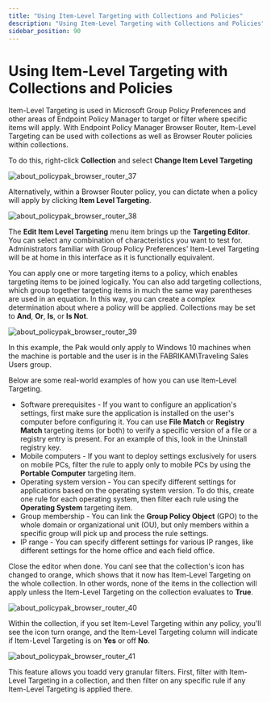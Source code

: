 ```yaml
---
title: "Using Item-Level Targeting with Collections and Policies"
description: "Using Item-Level Targeting with Collections and Policies"
sidebar_position: 90
---
```


# Using Item-Level Targeting with Collections and Policies

Item-Level Targeting is used in Microsoft Group Policy Preferences and other areas of Endpoint
Policy Manager to target or filter where specific items will apply. With Endpoint Policy Manager
Browser Router, Item-Level Targeting can be used with collections as well as Browser Router policies
within collections.

To do this, right-click **Collection** and select **Change Item Level Targeting**

![about_policypak_browser_router_37](/images/endpointpolicymanager/browserrouter/about_endpointpolicymanager_browser_router_37.webp)

Alternatively, within a Browser Router policy, you can dictate when a policy will apply by clicking
**Item Level Targeting**.

![about_policypak_browser_router_38](/images/endpointpolicymanager/browserrouter/about_endpointpolicymanager_browser_router_38.webp)

The **Edit Item Level Targeting** menu item brings up the **Targeting Editor**. You can select any
combination of characteristics you want to test for. Administrators familiar with Group Policy
Preferences' Item-Level Targeting will be at home in this interface as it is functionally
equivalent.

You can apply one or more targeting items to a policy, which enables targeting items to be joined
logically. You can also add targeting collections, which group together targeting items in much the
same way parentheses are used in an equation. In this way, you can create a complex determination
about where a policy will be applied. Collections may be set to **And**, **Or**, **Is**, or **Is
Not**.

![about_policypak_browser_router_39](/images/endpointpolicymanager/browserrouter/about_endpointpolicymanager_browser_router_39.webp)

In this example, the Pak would only apply to Windows 10 machines when the machine is portable and
the user is in the FABRIKAM\Traveling Sales Users group.

Below are some real-world examples of how you can use Item-Level Targeting.

- Software prerequisites - If you want to configure an application's settings, first make sure the
  application is installed on the user's computer before configuring it. You can use **File Match**
  or **Registry Match** targeting items (or both) to verify a specific version of a file or a
  registry entry is present. For an example of this, look in the Uninstall registry key.
- Mobile computers - If you want to deploy settings exclusively for users on mobile PCs, filter the
  rule to apply only to mobile PCs by using the **Portable Computer** targeting item.
- Operating system version - You can specify different settings for applications based on the
  operating system version. To do this, create one rule for each operating system, then filter each
  rule using the **Operating System** targeting item.
- Group membership - You can link the **Group Policy Object** (GPO) to the whole domain or
  organizational unit (OU), but only members within a specific group will pick up and process the
  rule settings.
- IP range - You can specify different settings for various IP ranges, like different settings for
  the home office and each field office.

Close the editor when done. You canl see that the collection's icon has changed to orange, which
shows that it now has Item-Level Targeting on the whole collection. In other words, none of the
items in the collection will apply unless the Item-Level Targeting on the collection evaluates to
**True**.

![about_policypak_browser_router_40](/images/endpointpolicymanager/browserrouter/about_endpointpolicymanager_browser_router_40.webp)

Within the collection, if you set Item-Level Targeting within any policy, you'll see the icon turn
orange, and the Item-Level Targeting column will indicate if Item-Level Targeting is on **Yes** or
off **No**.

![about_policypak_browser_router_41](/images/endpointpolicymanager/browserrouter/about_endpointpolicymanager_browser_router_41.webp)

This feature allows you toadd very granular filters. First, filter with Item-Level Targeting in a
collection, and then filter on any specific rule if any Item-Level Targeting is applied there.
